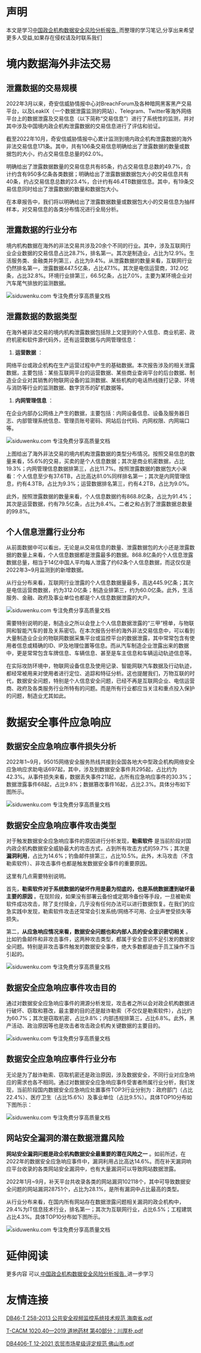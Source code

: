 # 声明 
本文是学习[中国政企机构数据安全风险分析报告. ](https://siduwenku.com/view/55041?f=new_2023)而整理的学习笔记,分享出来希望更多人受益,如果存在侵权请及时联系我们
# 境内数据海外非法交易  
  
## 泄露数据的交易规模  
  
2022年3月以来，奇安信威胁情报中心对BreachForum及各种暗网黑客黑产交易平台，以及LeakIX（一个数据泄露监测的网站）、Telegram、Twitter等海外网络平台上的数据泄露及交易信息（以下简称“交易信息”）进行了系统性的监测，并对其中涉及中国境内政企机构泄露数据的交易信息进行了评估和验证。  
  
截至2022年10月，奇安信威胁情报中心累计监测到境内政企机构泄露数据的海外非法交易信息171条。其中，共有106条交易信息明确给出了泄露数据的数量或数据包的大小，约占交易信息总量的62.0%。  
  
明确给出了泄露数据数量的交易信息共有85条，约占交易信息总数的49.7%，合计约含有950多亿条各类数据；明确给出了泄露数据数据包大小的交易信息共有40条，约占交易信息总数的23.4%，合计约有46.4TB数据信息。其中，有19条交易信息同时给出了泄露数据的数量和数据包大小。  
  
在本章报告中，我们将以明确给出了泄露数据数量或数据包大小的交易信息为抽样样本，对交易信息的各类分布情况进行全局分析。  
  
## 泄露数据的行业分布  
  
境内机构数据在海外的非法交易共涉及20余个不同的行业。其中，涉及互联网行业企业数据的交易信息占比28.7%，排名第一。其次是制造业，占比为12.9%。生活服务类、金融类并列第三，占比为9.4%。从泄露数据的数量来看，互联网行业仍然排名第一，泄露数据447.5亿条，占比47.1%。其次是电信运营商，312.0亿条，占比32.8%。环境行业排第三，66.5亿条，占比7.0%，主要为某环境企业对汽车尾气排放的监测数据。  
  
![siduwenku.com 专注免费分享高质量文档](http://public.host.github5.com/media/bff29ac7c69526928f5305fef9bc7b9f.png)  
  
## 泄露数据的数据类型  
  
在海外被非法交易的境内机构泄露数据包括除上文提到的个人信息、商业机密、政府机密和软件源代码外，还有运营数据与内网管理信息：  
  
1.  **运营数据** ：  
  
网络平台或政企机构在生产运营过程中产生的基础数据。本次报告涉及的相关泄露数据，主要包括：某些互联网平台的运营数据、某些商业查询平台的后台数据、制造业企业对其销售的物联网设备的监测数据、某些机构的电话热线拨打记录、环境与消防等行业的监测数据、数字货币的矿机数据等。  
  
1.  **内网管理信息** ：  
  
在企业内部办公网络上产生的数据，主要包括：内网设备信息、设备及服务器日志、内部管理系统信息、管理员账号密码、网站后台代码、内网权限、内网端口等。  
  
![siduwenku.com 专注免费分享高质量文档](http://public.host.github5.com/media/b22eeab6b177af4bb54109c7f9fd4995.png)  
  
上图给出了海外非法交易的境内机构泄露数据的类型分布情况。按照交易信息的数量来看，55.6%的交易，买卖的是个人信息数据；其次是商业机密数据，占比19.3%；内网管理信息数据排第三，占比11.7%。按照泄露数据的数据包大小来看：个人信息至少有37.6TB，占比高达81.0%同样排名第一；其次是内网管理信息，约有4.3TB，占比为9.3%；运营数据排名第三，约有4.2TB，占比为9.0%。  
  
此外，按照泄露数据的数量来看，个人信息数据约有868.8亿条，占比为91.4%；其次是运营数据，约有79.5亿条，占比为8.4%。二者之和占到了泄露数据总数量的99.8%。  
  
## 个人信息泄露行业分布  
  
从前面数据中可以看出，无论是从交易信息的数量、泄露数据包的大小还是泄露数据的数量上来看，个人信息数据都是泄露最多的数据。868.8亿条的个人信息泄露数据总量，相当于14亿中国人平均每人泄露了约62条个人信息数据，而这仅仅是2022年3\~9月监测到的新增数据。  
  
从行业分布来看，互联网行业泄露的个人信息数据量最多，高达445.9亿条；其次是电信运营商数据，约为312.0亿条；制造业排第三，约为60.0亿条。此外，生活服务、金融、政府及事业单位也都是个人信息数据泄露的大户。  
  
![siduwenku.com 专注免费分享高质量文档](http://public.host.github5.com/media/179be72715014c78ea5edbc8bae8b95e.png)  
  
需要特别说明的是，制造业之所以会登上个人信息数据泄露的“三甲”榜单，与物联网和智能汽车的普及关系密切。在本次报告分析的海外非法交易信息中，可以看到大量制造业企业的物联网数据采集平台或监控平台的数据泄露，其中常常包含有使用者信息或精确的ID、IP及地理位置等信息。而从汽车制造企业泄露出来的数据中，更是常常包含车牌信息、车辆信息、甚至是车主信息和车辆运动轨迹信息等。  
  
在实际攻防环境中，物联网设备信息及使用记录、智能网联汽车数据及行动轨迹，都经常被用来对使用者进行定位、追踪和特征分析。这也提醒我们，万物互联的时代，数据安全问题，特别是个人信息安全问题，已经不再是互联网企业、电信运营商、政府及各类服务行业所特有的问题。而是所有行业都应当关注和重点投入保护的问题，制造业尤其如此。  
  
# 数据安全事件应急响应  
  
## 数据安全应急响应事件损失分析  
  
2022年1\~9月，95015网络安全服务热线共接到全国各地大中型政企机构网络安全应急响应求助电话697起，其中，涉及到数据安全事件共295起，占比约为42.3%。从事件损失来看，数据丢失事件211起，占所有应急响应事件的30.3%；数据泄露事件68起，占比9.8%；数据篡改事件16起，占比2.3%。具体分布如下图所示。  
  
![siduwenku.com 专注免费分享高质量文档](http://public.host.github5.com/media/fb342e707ad0c0f8b023190b82685702.png)  
  
## 数据安全应急响应事件攻击类型  
  
对于触发数据安全应急响应事件的原因进行分析发现，**勒索软件** 是当前阶段对国内政企机构数据安全威胁最大的攻击方式，占到所有攻击方式的59.7%；其次是**漏洞利用**，占比为14.6%；钓鱼邮件排第三，占比10.5%。此外，木马攻击（不含勒索软件）、非攻击事件也都是触发数据安全事件的重要原因。  
  
这里有几点需要特别说明。  
  
首先，**勒索软件对于系统数据的破坏作用是最为彻底的，也是系统数据遭到破坏最主要的原因** 。在现阶段，如果没有部署云备份或定期冷备份等手段，一旦被勒索软件成功攻击，除了支付赎金，几乎没有任何办法可以进行数据恢复。在我们的应急实践中发现，勒索软件攻击还常常会引发系统/网络不可用、企业声誉受损失等损失。  
  
第二，**从应急响应情况来看，数据安全问题也和内部人员的安全意识密切相关** 。比如钓鱼邮件和非攻击事件，这两种攻击类型，都属于安全意识不足引发的数据安全问题。特别是非攻击事件触发的数据安全事件，绝大多数都是由于员工操作不当引起的。  
  
![siduwenku.com 专注免费分享高质量文档](http://public.host.github5.com/media/6864fc038c25e13ace6bbfa23ec0637c.png)  
  
## 数据安全应急响应事件攻击目的  
  
通过对数据安全应急响应事件的溯源分析发现，攻击者之所以会对政企机构数据进行破坏、窃取和篡改，最主要的目的还是敲诈勒索（不仅仅是勒索软件），占比约为60.7%；其次是窃取机密，占比9.8%；内部违规排第三，占比6.8%。此外，黑产活动、政治原因等也是攻击者攻击政企机构关键数据的主要目的。  
  
![siduwenku.com 专注免费分享高质量文档](http://public.host.github5.com/media/8b8834ded638690fa0a4624daf2f6915.png)  
  
## 数据安全应急响应事件行业分布  
  
无论是为了敲诈勒索、窃取机密还是政治原因，涉及数据安全，不同行业对应急响应的需求也各不相同。通过对数据安全应急响应事件受害者所属行业分析，我们发现，当前阶段国内数据安全应急响应处置事件TOP3行业分别为：政府部门（占比22.4%）、医疗卫生（占比15.6%）及事业单位（占比9.5%）。具体TOP10分布如下图所示：  
  
![siduwenku.com 专注免费分享高质量文档](http://public.host.github5.com/media/80d174552f09ac8c6025c96f462a9d6d.png)  
  
## 网站安全漏洞的潜在数据泄露风险  
  
**网站安全漏洞问题是政企机构数据安全最重要的潜在风险之一** 。如前所述，在2022年的数据安全应急响应事件中，漏洞利用占比高达14.6%。而在补天漏洞响应平台收录的各类网站安全漏洞中，也有大量漏洞可以导致网站数据泄露。  
  
2022年1月\~9月，补天平台共收录各类的网站漏洞102118个，其中可导致数据安全问题的网站漏洞28751个，占比为28.1%，是所有漏洞中占比最高的类型。  
  
从行业分布来看，在国内所有网站存在数据泄露问题相关漏洞的政企机构中，29.4%为IT信息技术行业，排名第一；其次为互联网行业，占比6.5%；工程建筑占比4.3%。具体TOP10分布如下图所示。  
  
![siduwenku.com 专注免费分享高质量文档](http://public.host.github5.com/media/dc783ed2d0e1c8596b18f8d3e9f01b8d.png)  
  

# 延伸阅读 
 更多内容 可以[ 中国政企机构数据安全风险分析报告. ](https://siduwenku.com/view/55041?f=2023)进一步学习

# 友情连接
[DB46-T 258-2013 公共安全视频监控系统技术规范 海南省.pdf](http://github5.com/view/51112?f=new)

[T-CACM 1020.40—2019 道地药材 第40部分：川厚朴.pdf](http://github5.com/view/71383?f=new)

[DB4406-T 12-2021 农贸市场星级评定规范 佛山市.pdf](http://github5.com/view/20724?f=new)
